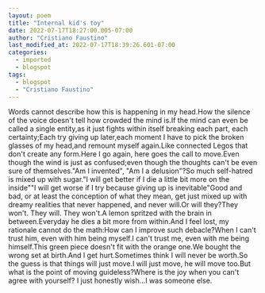 ```yaml
---
layout: poem
title: "Internal kid's toy"
date: 2022-07-17T18:27:00.005-07:00
author: "Cristiano Faustino"
last_modified_at: 2022-07-17T18:39:26.601-07:00
categories:
  - imported
  - blogspot
tags:
  - blogspot
  - "Cristiano Faustino"
---
```


Words cannot describe how this is happening in my head.How the silence of the voice doesn't tell how crowded the mind is.If the mind can even be called a single entity,as it just fights within itself breaking each part, each certainty;Each try giving up later,each moment I have to pick the broken glasses of my head,and remount myself again.Like connected Legos that don't create any form.Here I go again, here goes the call to move.Even though the wind is just as confused;even though the thoughts can't be even sure of themselves."Am I invented", "Am I a delusion"?So much self-hatred is mixed up with sugar."I will get better if I die a little bit more on the inside""I will get worse if I try because giving up is inevitable"Good and bad, or at least the conception of what they mean, get just mixed up with dreamy realities that never happened, and never will.Or will they?They won't. They will. They won't.A lemon spritzed with the brain in between.Everyday he dies a bit more from within.And I feel lost, my rationale cannot do the math:How can I improve such debacle?When I can't trust him, even with him being myself.I can't trust me, even with me being himself.This green piece doesn't fit with the orange one.We bought the wrong set at birth.And I get hurt.Sometimes think I will never be worth.So the guess is that things will just move.I will just move, he will move too.But what is the point of moving guideless?Where is the joy when you can't agree with yourself?
I just honestly wish...I was someone else.